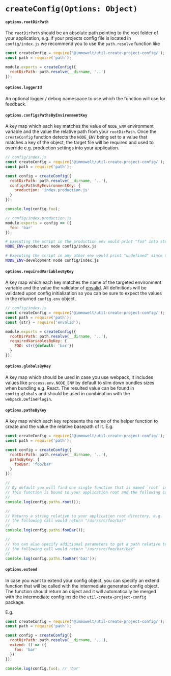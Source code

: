 # `createConfig(Options: Object)`

#### `options.rootDirPath`
The `rootDirPath` should be an absolute path pointing to the root folder of your application, e.g. if your projects config file is located in `config/index.js` we recommend you to use the `path.resolve` function like

```js
const createConfig = require('@immowelt/util-create-project-config/');
const path = require('path');

module.exports = createConfig({
  rootDirPath: path.resolve(__dirname, '..')
});
```

#### `options.loggerId`
An optional logger / debug namespace to use which the function will use for feedback.

#### `options.configsPathsByEnvironmentKey`
A key map which each key matches the value of `NODE_ENV` environment variable and the value the relative path from your `rootDirPath`.
Once the `createConfig` function detects the `NODE_ENV` being set to a value that matches a key of the object, the target file will be required and used to override e.g. production settings into your application.

```js
// config/index.js
const createConfig = require('@immowelt/util-create-project-config/');
const path = require('path');

const config = createConfig({
  rootDirPath: path.resolve(__dirname, '..'),
  configsPathsByEnvironmentKey: {
    production: 'index.production.js'
  }
});

console.log(config.foo);
```

```js
// config/index.production.js
module.exports = config => ({
  foo: 'bar'
});
```

```sh
# Executing the script in the production env would print "foo" into stdout
NODE_ENV=production node config/index.js

# Executing the script in any other env would print "undefined" since the override file was not loaded.
NODE_ENV=development node config/index.js
```

#### `options.requiredVariablesByKey`
A key map which each key matches the name of the targeted environment variable and the value the validator of [envalid](https://github.com/af/envalid). All definitions will be validated upon config initialization so you can be sure to expect the values in the returned `config.env` object.

```js
// config/index.js
const createConfig = require('@immowelt/util-create-project-config/');
const path = require('path');
const {str} = require('envalid');

module.exports = createConfig({
  rootDirPath: path.resolve(__dirname, '..'),
  requiredVariablesByKey: {
    FOO: str({default: 'bar'})
  }
});
```

#### `options.globalsByKey`
A key map which should be used in case you use webpack, it includes values like `process.env.NODE_ENV` by default to slim down bundles sizes when bundling e.g. React. The resulted value can be found in `config.globals` and should be used in combination with the `webpack.DefinePlugin`.

#### `options.pathsByKey`
A key map which each key represents the name of the helper function to create and the value the relative basepath of it. E.g.

```js
const createConfig = require('@immowelt/util-create-project-config/');
const path = require('path');

const config = createConfig({
  rootDirPath: path.resolve(__dirname, '..'),
  pathsByKey: {
    fooBar: 'foo/bar'
  }
});

//
// By default you will find one single function that is named `root` in `config.paths`.
// This function is bound to your application root and the following call would return "/usr/src/foo"
//
console.log(config.paths.root());

//
// Returns a string relative to your application root directory, e.g.
// the following call would return "/usr/src/foo/bar"
//
console.log(config.paths.fooBar());

//
// You can also specify additional parameters to get a path relative to the basepath of the function, e.g.
// the following call would return "/usr/src/foo/bar/baz"
//
console.log(config.paths.fooBar('baz'));
```

#### `options.extend`
In case you want to extend your config object, you can specify an extend function that will be called with the intermediate generated config object.
The function should return an object and it will automatically be merged with the intermediate config inside the `util-create-project-config` package.

E.g.

```js
const createConfig = require('@immowelt/util-create-project-config/');
const path = require('path');

const config = createConfig({
  rootDirPath: path.resolve(__dirname, '..'),
  extend: () => ({
    foo: 'bar'
  })
});

console.log(config.foo); // 'bar'
```
